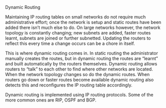 Dynamic Routing

Maintaining IP routing tables on small networks do not require much administrative effort; once the network is setup and static routes have been added there isn’t much else to do. On large networks however, the network topology is constantly changing; new subnets are added, faster routes learnt, subnets are joined or further subnetted. Updating the routers to reflect this every time a change occurs can be a chore in itself.

This is where dynamic routing comes in. In static routing the administrator manually creates the routes, but in dynamic routing the routes are “learnt” and built automatically by the routers themselves. Dynamic routing allows routers to “talk” to each other to find where other networks are located. When the network topology changes so do the dynamic routes. When routers go down or faster routes become available dynamic routing also detects this and reconfigures the IP routing table accordingly.

Dynamic routing is implemented using IP routing protocols. Some of the more common ones are RIP, OSPF and BGP.
